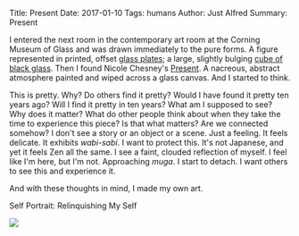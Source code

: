 Title: Present
Date: 2017-01-10
Tags: humans
Author: Just Alfred
Summary: Present

I entered the next room in the contemporary art room at the Corning Museum of Glass and was drawn immediately to the pure forms.
A figure represented in printed, offset [glass plates]({filename}../images/plates.jpg);
a large, slightly bulging [cube of black glass]({filename}../images/black_cube.jpg).
Then I found Nicole Chesney's [Present](http://www.cmog.org/collection/rakow-commission/nicole-chesney).
A nacreous, abstract atmosphere painted and wiped across a glass canvas.
And I started to think.

This is pretty. Why? Do others find it pretty? Would I have found it pretty ten years ago?
Will I find it pretty in ten years? What am I supposed to see? Why does it matter?
What do other people think about when they take the time to experience this piece? Is that what matters?
Are we connected somehow? I don't see a story or an object or a scene. Just a feeling.
It feels delicate. It exhibits *wabi-sabi*. I want to protect this.
It's not Japanese, and yet it feels Zen all the same.
I see a faint, clouded reflection of myself. I feel like I'm here, but I'm not.
Approaching *muga*. I start to detach. I want others to see this and experience it.

And with these thoughts in mind, I made my own art.

Self Portrait: Relinquishing My Self

[![]({filename}../images/self-portrait1.jpg)]({filename}../images/self-portrait1.jpg)
